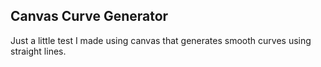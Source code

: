Canvas Curve Generator
-------------------

Just a little test I made using canvas that generates smooth curves using straight lines.